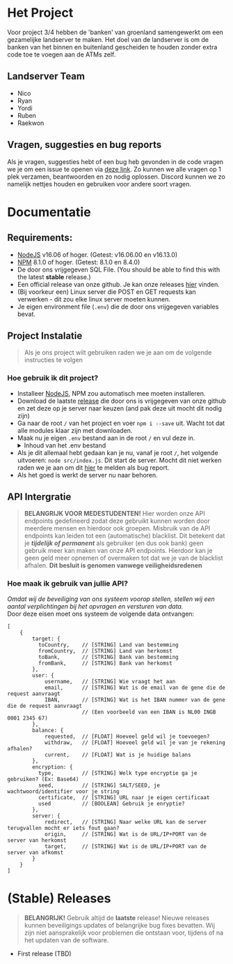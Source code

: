 # Het Project
Voor project 3/4 hebben de 'banken' van groenland samengewerkt om een gezamelijke landserver te maken.
Het doel van de landserver is om de banken van het binnen en buitenland gescheiden te houden zonder extra code toe te voegen aan de ATMs zelf.

## Landserver Team
- Nico
- Ryan
- Yordi
- Ruben
- Raekwon

## Vragen, suggesties en bug reports
Als je vragen, suggesties hebt of een bug heb gevonden in de code vragen we je om een issue te openen via [deze link](https://github.com/Project-3-4/landserver/issues/new/choose).
Zo kunnen we alle vragen op 1 plek verzamen, beantwoorden en zo nodig oplossen. Discord kunnen we zo namelijk nettjes houden en gebruiken voor andere soort vragen.

# Documentatie
## Requirements:
- [NodeJS](https://nodejs.org/en/download/) v16.06 of hoger. (Getest: v16.06.00 en v16.13.0)
- [NPM](https://nodejs.org/en/download/) 8.1.0 of hoger. (Getest: 8.1.0 en 8.4.0)
- De door ons vrijgegeven SQL File. (You should be able to find this with the latest **stable** release.)
- Een official release van onze github. Je kan onze releases [hier](https://github.com/Project-3-4/landserver/releases) vinden.
- (Bij voorkeur een) Linux server die POST en GET requests kan verwerken - dit zou elke linux server moeten kunnen.
- Je eigen environment file (`.env`) die de door ons vrijgegeven variables bevat.

## Project Instalatie
> Als je ons project wilt gebruiken raden we je aan om de volgende instructies te volgen

### Hoe gebruik ik dit project?
- Installeer [NodeJS](https://nodejs.org/en/download/), NPM zou automatisch mee moeten installeren.
- Download de laatste [release](https://github.com/Project-3-4/landserver/releases) die door ons is vrijgegeven van onze github en zet deze op je server naar keuzen (and pak deze uit mocht dit nodig zijn)
- Ga naar de root `/` van het project en voer `npm i --save` uit. Wacht tot dat alle modules klaar zijn met downloaden.
- Maak nu je eigen `.env` bestand aan in de root `/` en vul deze in.
  <details>
  <summary>Inhoud van het .env bestand</summary>
  DEBUG=true
  <br>
  <br>
  URL_DOMAIN=""
  <br>
  URL_PORT=8000
  <br>
  <br>
  DATABASE_DOMAIN=""
  <br>
  DATABASE_SCHEMA=""
  <br>
  DATABASE_USERNAME=""
  <br>
  DATABASE_PASSWORD=""
  </details>
- Als je dit allemaal hebt gedaan kan je nu, vanaf je root `/`, het volgende uitvoeren: `node src/index.js`. Dit start de server. Mocht dit niet werken raden we je aan om dit [hier](https://github.com/Project-3-4/landserver/issues/new/choose) te melden als bug report.
- Als het goed is werkt de server nu naar behoren. 

## API Intergratie
> **BELANGRIJK VOOR MEDESTUDENTEN!** Hier worden onze API endpoints gedefineerd zodat deze gebruikt kunnen worden door meerdere mensen en hierdoor ook groepen.
> Misbruik van de API endpoints kan leiden tot een (automatische) blacklist. Dit betekent dat je ***tijdelijk of permanent*** als gebruiker (en dus ook bank) geen gebruik meer kan maken van onze API endpoints. Hierdoor kan je geen geld meer opnemen of overmaken tot dat we je van de blacklist afhalen.
> **Dit besluit is genomen vanwege veiligheidsredenen**

### Hoe maak ik gebruik van jullie API?
*Omdat wij de beveiliging van ons systeem voorop stellen, stellen wij een aantal verplichtingen bij het opvragen en versturen van data.*
<br>
Door deze eisen moet ons systeem de volgende data ontvangen: 
```
[
    {
        target: {
          toCountry,    // [STRING] Land van bestemming
          fromCountry,  // [STRING] Land van herkomst
          toBank,       // [STRING] Bank van bestemming
          fromBank,     // [STRING] Bank van herkomst
        },
        user: {
            username,   // [STRING] Wie vraagt het aan
            email,      // [STRING] Wat is de email van de gene die de request aanvraagt
            IBAN,       // [STRING] Wat is het IBAN nummer van de gene die de request aanvraagt 
                        // (Een voorbeeld van een IBAN is NL00 INGB 0001 2345 67)
        },
        balance: {
            requested,  // [FLOAT] Hoeveel geld wil je toevoegen?
            withdraw,   // [FLOAT] Hoeveel geld wil je van je rekening afhalen?
            current,    // [FLOAT] Wat is je huidige balans
        },
        encryption: {
          type,         // [STRING] Welk type encryptie ga je gebruiken? (Ex: Base64)
          seed,         // [STRING] SALT/SEED, je wachtwoord/identifier voor je string
          certificate,  // [STRING] URL naar je eigen certificaat
          used          // [BOOLEAN] Gebruik je enryptie? 
        },
        server: {
            redirect,   // [STRING] Naar welke URL kan de server terugvallen mocht er iets fout gaan? 
            origin,     // [STRING] Wat is de URL/IP+PORT van de server van herkomst
            target,     // [STRING] Wat is de URL/IP+PORT van de server van afkomst
        }
    }
]
```

# (Stable) Releases
> **BELANGRIJK!** Gebruik altijd de **laatste** release! Nieuwe releases kunnen beveiligings updates of belangrijke bug fixes bevatten.
> Wij zijn niet aansprakelijk voor problemen die ontstaan voor, tijdens of na het updaten van de software.
- First release (TBD)
